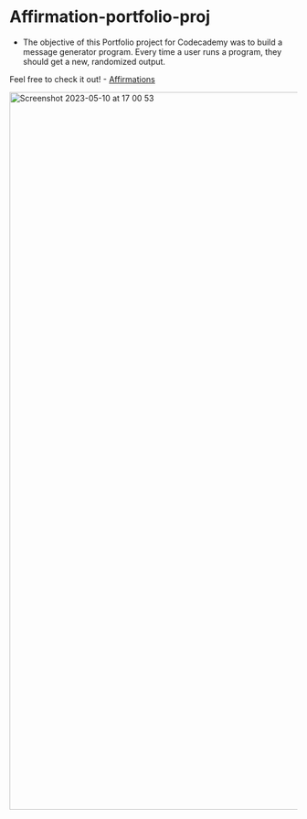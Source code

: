 # Affirmation-portfolio-proj

- The objective of this Portfolio project for Codecademy was to build a message generator program. Every time a user runs a program, they should get a new, randomized output.

Feel free to check it out! - <a href="http://affirmationsforyou.s3-website-us-east-1.amazonaws.com/" target="_blank">Affirmations</a>


<img width="1256" alt="Screenshot 2023-05-10 at 17 00 53" src="https://github.com/classonjess/Affirmation-portfolio-proj/assets/84048634/8217280b-b82b-4a86-976f-390df45ca567">

